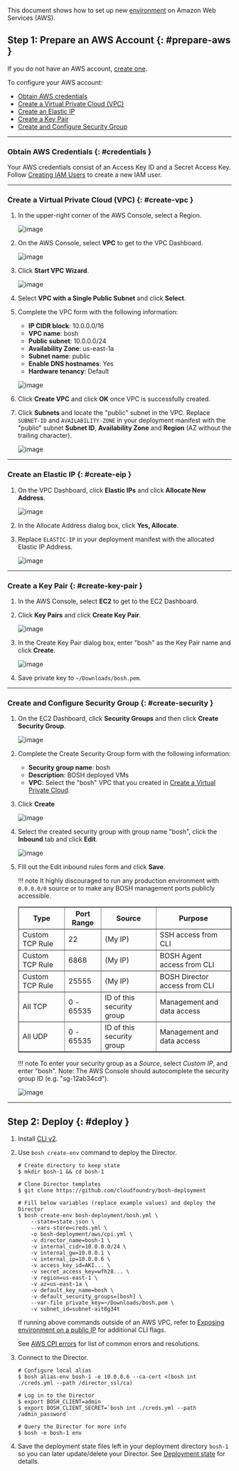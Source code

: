 This document shows how to set up new [environment](terminology.md#environment) on Amazon Web Services (AWS).

## Step 1: Prepare an AWS Account {: #prepare-aws }

If you do not have an AWS account, [create one](http://goo.gl/MaAybK).

To configure your AWS account:

* [Obtain AWS credentials](#credentials)
* [Create a Virtual Private Cloud (VPC)](#create-vpc)
* [Create an Elastic IP](#create-eip)
* [Create a Key Pair](#create-key-pair)
* [Create and Configure Security Group](#create-security)

---
### Obtain AWS Credentials {: #credentials }

Your AWS credentials consist of an Access Key ID and a Secret Access Key. Follow [Creating IAM Users](aws-iam-users.md#create) to create a new IAM user.

---
### Create a Virtual Private Cloud (VPC) {: #create-vpc }

1. In the upper-right corner of the AWS Console, select a Region.

    ![image](images/deploy-microbosh-to-aws/account-dashboard-region-menu.png)

1. On the AWS Console, select **VPC** to get to the VPC Dashboard.

    ![image](images/deploy-microbosh-to-aws/account-dashboard-vpc.png)

1. Click **Start VPC Wizard**.

    ![image](images/deploy-microbosh-to-aws/vpc-dashboard-start.png)

1. Select **VPC with a Single Public Subnet** and click **Select**.

1. Complete the VPC form with the following information:
    * **IP CIDR block**: 10.0.0.0/16
    * **VPC name**: bosh
    * **Public subnet**: 10.0.0.0/24
    * **Availability Zone**: us-east-1a
    * **Subnet name**: public
    * **Enable DNS hostnames**: Yes
    * **Hardware tenancy**: Default

    ![image](images/deploy-microbosh-to-aws/create-vpc.png)

1. Click **Create VPC** and click **OK** once VPC is successfully created.

1. Click **Subnets** and locate the "public" subnet in the VPC. Replace `SUBNET-ID` and `AVAILABILITY-ZONE` in your deployment manifest with the "public" subnet **Subnet ID**, **Availability Zone** and **Region** (AZ without the trailing character).

    ![image](images/deploy-microbosh-to-aws/list-subnets.png)

---
### Create an Elastic IP {: #create-eip }

1. On the VPC Dashboard, click **Elastic IPs** and click **Allocate New Address**.

    ![image](images/deploy-microbosh-to-aws/create-elastic-ip.png)

1. In the Allocate Address dialog box, click **Yes, Allocate**.

1. Replace `ELASTIC-IP` in your deployment manifest with the allocated Elastic IP Address.

    ![image](images/deploy-microbosh-to-aws/list-elastic-ips.png)

---
### Create a Key Pair {: #create-key-pair }

1. In the AWS Console, select **EC2** to get to the EC2 Dashboard.

1. Click **Key Pairs** and click **Create Key Pair**.

    ![image](images/deploy-microbosh-to-aws/list-key-pairs.png)

1. In the Create Key Pair dialog box, enter "bosh" as the Key Pair name and click **Create**.

    ![image](images/deploy-microbosh-to-aws/create-key-pair.png)

1. Save private key to `~/Downloads/bosh.pem`.

---
### Create and Configure Security Group {: #create-security }

1. On the EC2 Dashboard, click **Security Groups** and then click **Create Security Group**.

    ![image](images/deploy-microbosh-to-aws/list-security-groups.png)

1. Complete the Create Security Group form with the following information:
    * **Security group name**: bosh
    * **Description**: BOSH deployed VMs
    * **VPC**: Select the "bosh" VPC that you created in [Create a Virtual Private Cloud](#create-vpc).

1. Click **Create**

    ![image](images/deploy-microbosh-to-aws/create-security-group.png)

1. Select the created security group with group name "bosh", click the **Inbound** tab and click **Edit**.

    ![image](images/deploy-microbosh-to-aws/open-edit-security-group-modal.png)

1. Fill out the Edit inbound rules form and click **Save**.

    !!! note
        It highly discouraged to run any production environment with <code>0.0.0.0/0</code> source or to make any BOSH management ports publicly accessible.

    <table border="1" class="nice">
      <tr>
        <th>Type</th>
        <th>Port Range</th>
        <th>Source</th>
        <th>Purpose</th>
      </tr>

      <tr><td>Custom TCP Rule</td><td>22</td><td>(My IP)</td><td>SSH access from CLI</td></tr>
      <tr><td>Custom TCP Rule</td><td>6868</td><td>(My IP)</td><td>BOSH Agent access from CLI</td></tr>
      <tr><td>Custom TCP Rule</td><td>25555</td><td>(My IP)</td><td>BOSH Director access from CLI</td></tr>

      <tr><td>All TCP</td><td>0 - 65535</td><td>ID of this security group</td><td>Management and data access</td></tr>
      <tr><td>All UDP</td><td>0 - 65535</td><td>ID of this security group</td><td>Management and data access</td></tr>
    </table>

    !!! note
        To enter your security group as a *Source*, select *Custom IP*, and enter "bosh". Note: The AWS Console should autocomplete the security group ID (e.g. "sg-12ab34cd").

    ![image](images/deploy-microbosh-to-aws/edit-security-group-rules.png)

---
## Step 2: Deploy {: #deploy }

1. Install [CLI v2](cli-v2.md).

1. Use `bosh create-env` command to deploy the Director.

    ```shell
    # Create directory to keep state
    $ mkdir bosh-1 && cd bosh-1

    # Clone Director templates
    $ git clone https://github.com/cloudfoundry/bosh-deployment

    # Fill below variables (replace example values) and deploy the Director
    $ bosh create-env bosh-deployment/bosh.yml \
        --state=state.json \
        --vars-store=creds.yml \
        -o bosh-deployment/aws/cpi.yml \
        -v director_name=bosh-1 \
        -v internal_cidr=10.0.0.0/24 \
        -v internal_gw=10.0.0.1 \
        -v internal_ip=10.0.0.6 \
        -v access_key_id=AKI... \
        -v secret_access_key=wfh28... \
        -v region=us-east-1 \
        -v az=us-east-1a \
        -v default_key_name=bosh \
        -v default_security_groups=[bosh] \
        --var-file private_key=~/Downloads/bosh.pem \
        -v subnet_id=subnet-ait8g34t
    ```

    If running above commands outside of an AWS VPC, refer to [Exposing environment on a public IP](init-external-ip.md) for additional CLI flags.

    See [AWS CPI errors](aws-cpi-errors.md) for list of common errors and resolutions.

1. Connect to the Director.

    ```shell
    # Configure local alias
    $ bosh alias-env bosh-1 -e 10.0.0.6 --ca-cert <(bosh int ./creds.yml --path /director_ssl/ca)

    # Log in to the Director
    $ export BOSH_CLIENT=admin
    $ export BOSH_CLIENT_SECRET=`bosh int ./creds.yml --path /admin_password`

    # Query the Director for more info
    $ bosh -e bosh-1 env
    ```

1. Save the deployment state files left in your deployment directory `bosh-1` so you can later update/delete your Director. See [Deployment state](cli-envs.md#deployment-state) for details.
